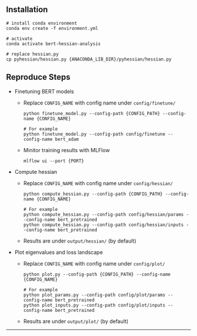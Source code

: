 ## Installation

```
# install conda environment
conda env create -f environment.yml

# activate
conda activate bert-hessian-analysis

# replace hessian.py
cp pyhessian/hessian.py {ANACONDA_LIB_DIR}/pyhessian/hessian.py
```

## Reproduce Steps

- Finetuning BERT models
  - Replace `CONFIG_NAME` with config name under `config/finetune/`
    ```
    python finetune_model.py --config-path {CONFIG_PATH} --config-name {CONFIG_NAME}

    # For example
    python finetune_model.py --config-path config/finetune --config-name bert_adam
    ```
  - Minitor training results with MLFlow
    ```
    mlflow ui --port {PORT}
    ```

- Compute hessian
  - Replace `CONFIG_NAME` with config name under `config/hessian/`
    ```
    python compute_hessian.py --config-path {CONFIG_PATH} --config-name {CONFIG_NAME}

    # For example
    python compute_hessian.py --config-path config/hessian/params --config-name bert_pretrained
    python compute_hessian.py --config-path config/hessian/inputs --config-name bert_pretrained
    ```
  - Results are under `output/hessian/` (by default)

- Plot eigenvalues and loss landscape
  - Replace `CONFIG_NAME` with config name under `config/plot/`
    ```
    python plot.py --config-path {CONFIG_PATH} --config-name {CONFIG_NAME}

    # For example
    python plot_params.py --config-path config/plot/params --config-name bert_pretrained
    python plot_inputs.py --config-path config/plot/inputs --config-name bert_pretrained
    ```
  - Results are under `output/plot/` (by default)

---